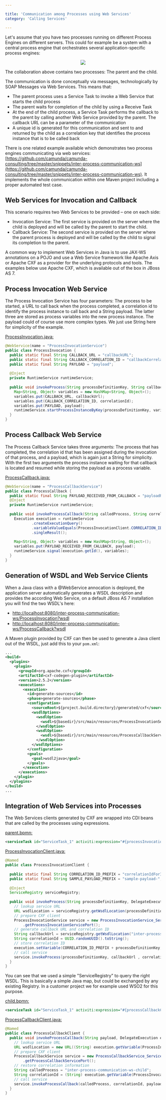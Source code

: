 ```yaml
---

title: 'Communication among Processes using Web Services'
category: 'Calling Services'

---
```


Let's assume that you have two processes running on different Process Engines on different servers. This could for example be a system with a central process engine that orchestrates several application-specific process engines:

<center>
  <img src="ref:asset:/assets/img/real-life/inter-process-communication-ws.png" class="img-responsive"/>
</center>

The collaboration above contains two processes: The parent and the child.

The communication is done conceptually via messages, technologically by SOAP Messages via Web Services. This means that:

 *   The parent process uses a Service Task to invoke a Web Service that starts the child process
 *   The parent waits for completion of the child by using a Receive Task
 *   At the end of the child process, a Service Task performs the callback to the parent by calling another Web Service provided by the parent. The callback URL can be a parameter of the communication
 *   A unique id is generated for this communication and sent to and returned by the child as a correlation key that identifies the process instance that is to be called back

There is one related example available which demonstrates two process engines communicating via web services: [https://github.com/camunda/camunda-consulting/tree/master/snippets/inter-process-communication-ws](https://github.com/camunda/camunda-consulting/tree/master/snippets/inter-process-communication-ws). It implements the whole communication within one Maven project including a proper automated test case.

## Web Services for Invocation and Callback

This scenario requires two Web Services to be provided – one on each side:

 * Invocation Service: The first service is provided on the server where the child is deployed and will be called by the parent to start the child.
 * Callback Service: The second service is provided on the server where the parent process is deployed and will be called by the child to signal its completion to the parent.

A common way to implement Web Services in Java is to use JAX-WS annotations on a POJO and use a Web Service framework like Apache Axis or Apache CXF as a provider for the underlying protocols and tools. The examples below use Apache CXF, which is available out of the box in JBoss AS 7.

## Process Invocation Web Service

The Process Invocation Service has four parameters: The process to be started, a URL to call back when the process completed, a correlation id to identify the process instance to call back and a String payload. The latter three are stored as process variables into the new process instance. The payload could of course use more complex types. We just use String here for simplicity of the example.

[ProcessInvocation.java:](https://github.com/camunda/camunda-consulting/blob/master/snippets/inter-process-communication-ws/src/main/java/org/camunda/demo/interpocesscommunication/ws/ProcessInvocation.java)

```java
@WebService(name = "ProcessInvocationService")
public class ProcessInvocation {
  public static final String CALLBACK_URL = "callbackURL";
  public static final String CALLBACK_CORRELATION_ID = "callbackCorrelationId";
  public static final String PAYLOAD = "payload";
   
  @Inject
  private RuntimeService runtimeService;
   
  public void invokeProcess(String processDefinitionKey, String callbackUrl, String correlationId, String payload) {
    Map<String, Object> variables = new HashMap<String, Object>();
    variables.put(CALLBACK_URL, callbackUrl);
    variables.put(CALLBACK_CORRELATION_ID, correlationId);
    variables.put(PAYLOAD, payload);
    runtimeService.startProcessInstanceByKey(processDefinitionKey, variables);
  }
}
```

## Process Callback Web Service

The Process Callback Service takes three arguments: The process that has completed, the correlation id that has been assigned during the invocation of that process, and a payload, which is again just a String for simplicity. With the first two arguments the process instance waiting for that callback is located and resumed while storing the payload as a process variable.

[ProcessCallback.java:](https://github.com/camunda/camunda-consulting/blob/master/snippets/inter-process-communication-ws/src/main/java/org/camunda/demo/interpocesscommunication/ws/ProcessCallback.java)

```java
@WebService(name = "ProcessCallbackService")
public class ProcessCallback {
  public static final String PAYLOAD_RECEIVED_FROM_CALLBACK = "payloadReceivedFromCallback";
  @Inject
  private RuntimeService runtimeService;
   
  public void invokeProcessCallback(String calledProcess, String correlationId, String payload) {
    Execution execution = runtimeService
            .createExecutionQuery()
            .variableValueEquals(ProcessInvocationClient.CORRELATION_ID_PREFIX + calledProcess, correlationId)
            .singleResult();
     
    Map<String, Object> variables = new HashMap<String, Object>();
    variables.put(PAYLOAD_RECEIVED_FROM_CALLBACK, payload);
    runtimeService.signal(execution.getId(), variables);
  }
}
```

## Generation of WSDL and Web Service Clients

When a Java class with a @WebService annocation is deployed, the application server automatically generates a WSDL description and provides the according Web Service, on a default JBoss AS 7 installation you will find the two WSDL's here:

*   [http://localhost:8080/inter-process-communication-ws/ProcessInvocation?wsdl](http://localhost:8080/inter-process-communication-ws/ProcessInvocation?wsdl)
*   [http://localhost:8080/inter-process-communication-ws/ProcessCallback?wsdl](http://localhost:8080/inter-process-communication-ws/ProcessCallback?wsdl)

A Maven plugin provided by CXF can then be used to generate a Java client out of the WSDL, just add this to your `pom.xml`:

```xml
...
<build>
  <plugins>
    <plugin>
      <groupId>org.apache.cxf</groupId>
      <artifactId>cxf-codegen-plugin</artifactId>
      <version>2.5.2</version>
      <executions>
        <execution>
          <id>generate-sources</id>
          <phase>generate-sources</phase>
          <configuration>
            <sourceRoot>${project.build.directory}/generated/cxf</sourceRoot>
            <wsdlOptions>
              <wsdlOption>
                <wsdl>${basedir}/src/main/resources/ProcessInvocationService.wsdl</wsdl>
              </wsdlOption>
              <wsdlOption>
                <wsdl>${basedir}/src/main/resources/ProcessCallbackService.wsdl</wsdl>
              </wsdlOption>
            </wsdlOptions>
          </configuration>
          <goals>
            <goal>wsdl2java</goal>
          </goals>
        </execution>
      </executions>
    </plugin>
  </plugins>
</build>
...
```

## Integration of Web Services into Processes

The Web Services clients generated by CXF are wrapped into CDI beans that are called by the processes using expressions.

[parent.bpmn:](https://github.com/camunda/camunda-consulting/blob/master/snippets/inter-process-communication-ws/src/main/resources/parent.bpmn)

```xml
<serviceTask id="ServiceTask_1" activiti:expression="#{processInvocationClient.invokeProcess('inter-process-communication-ws-child', execution)}" name="Invoke child process" />
```

[ProcessInvocationClient.java:](https://github.com/camunda/camunda-consulting/blob/master/snippets/inter-process-communication-ws/src/main/java/org/camunda/demo/interpocesscommunication/ws/ProcessInvocationClient.java)

```java
@Named
public class ProcessInvocationClient {
   
  public static final String CORRELATION_ID_PREFIX = "correlationIdForInvocationOf_";
  public static final String SAMPLE_PAYLOAD_PREFIX = "sample-payload-";
   
  @Inject
  ServiceRegistry serviceRegistry;
   
  public void invokeProcess(String processDefinitionKey, DelegateExecution execution) {
    // lookup service URL
    URL wsdlLocation = serviceRegistry.getWsdlLocation(processDefinitionKey);
    // prepare CXF client
    ProcessInvocationService service = new ProcessInvocationService_Service(wsdlLocation)
        .getProcessInvocationServicePort();
    // generate callback URL and correlation ID
    String callbackUrl = serviceRegistry.getWsdlLocation("inter-process-communication-ws-parent").toString();
    String correlationId = UUID.randomUUID().toString();
    // store correlation ID
    execution.setVariable(CORRELATION_ID_PREFIX + processDefinitionKey, correlationId);
    // call service
    service.invokeProcess(processDefinitionKey, callbackUrl , correlationId, SAMPLE_PAYLOAD_PREFIX + correlationId);
  }
}
```

You can see that we used a simple "ServiceRegistry" to query the right WSDL. This is basically a simple Java map, but could be exchanged by any existing Registry. In a customer project we for example used WSO2 for this purpose.

[child.bpmn:](https://github.com/camunda/camunda-consulting/blob/master/snippets/inter-process-communication-ws/src/main/resources/child.bpmn)

```xml
<serviceTask id="ServiceTask_1" activiti:expression="#{processCallbackClient.invokeProcessCallback(payload, execution)};" name="Invoke callback">
```

[ProcessCallbackClient.java:](https://github.com/camunda/camunda-consulting/blob/master/snippets/inter-process-communication-ws/src/main/java/org/camunda/demo/interpocesscommunication/ws/ProcessCallbackClient.java)

```java
@Named
public class ProcessCallbackClient {
  public void invokeProcessCallback(String payload, DelegateExecution execution) throws MalformedURLException {
    // lookup service URL
    URL wsdlLocation = new URL((String) execution.getVariable(ProcessInvocation.CALLBACK_URL));
    // prepare CXF client
    ProcessCallbackService service = new ProcessCallbackService_Service(wsdlLocation)
        .getProcessCallbackServicePort();
    // restore correlation information
    String calledProcess = "inter-process-communication-ws-child";
    String correlationId = (String) execution.getVariable(ProcessInvocation.CALLBACK_CORRELATION_ID);
    // call service
    service.invokeProcessCallback(calledProcess, correlationId, payload);
  }
}
```
